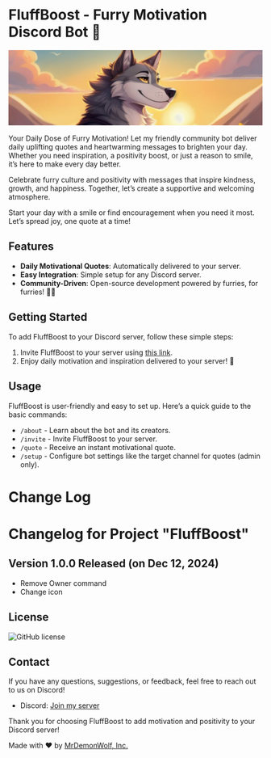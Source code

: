 # FluffBoost - Furry Motivation Discord Bot 🐾

![FluffBoost Banner](banner.jpg)

Your Daily Dose of Furry Motivation! Let my friendly community bot deliver daily uplifting quotes and heartwarming messages to brighten your day. Whether you need inspiration, a positivity boost, or just a reason to smile, it’s here to make every day better.

Celebrate furry culture and positivity with messages that inspire kindness, growth, and happiness. Together, let’s create a supportive and welcoming atmosphere.

Start your day with a smile or find encouragement when you need it most. Let’s spread joy, one quote at a time!

## Features

- **Daily Motivational Quotes**: Automatically delivered to your server.
- **Easy Integration**: Simple setup for any Discord server.
- **Community-Driven**: Open-source development powered by furries, for furries! 🐺🐾

## Getting Started

To add FluffBoost to your Discord server, follow these simple steps:

1. Invite FluffBoost to your server using [this link](https://discord.com/api/oauth2/authorize?client_id=1152416549261561856&permissions=2147551232&scope=bot).
2. Enjoy daily motivation and inspiration delivered to your server! 🎉

## Usage

FluffBoost is user-friendly and easy to set up. Here’s a quick guide to the basic commands:

- `/about` - Learn about the bot and its creators.
- `/invite` - Invite FluffBoost to your server.
- `/quote` - Receive an instant motivational quote.
- `/setup` - Configure bot settings like the target channel for quotes (admin only).

# Change Log

# Changelog for Project "FluffBoost"

## Version 1.0.0 Released (on Dec 12, 2024)

- Remove Owner command
- Change icon

## License

![GitHub license](https://img.shields.io/github/license/MrDemonWolf/fluffboost.svg?style=for-the-badge&logo=github)

## Contact

If you have any questions, suggestions, or feedback, feel free to reach out to us on Discord!

- Discord: [Join my server](https://mrdwolf.com/discord)

Thank you for choosing FluffBoost to add motivation and positivity to your Discord server!

Made with ❤️ by <a href="https://www.mrdemonwolf.com">MrDemonWolf, Inc.</a>
